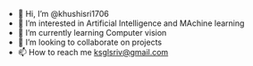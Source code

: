 - 👋 Hi, I’m @khushisri1706
- 👀 I’m interested in Artificial Intelligence and MAchine learning
- 🌱 I’m currently learning Computer vision
- 💞️ I’m looking to collaborate on projects
- 📫 How to reach me ksglsriv@gmail.com

<!---
khushisri1706/khushisri1706 is a ✨ special ✨ repository because its `README.md` (this file) appears on your GitHub profile.
You can click the Preview link to take a look at your changes.
--->
